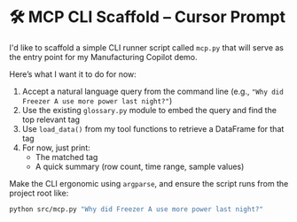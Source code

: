 # 🛠️ MCP CLI Scaffold – Cursor Prompt

I'd like to scaffold a simple CLI runner script called `mcp.py` that will serve as the entry point for my Manufacturing Copilot demo.

Here’s what I want it to do for now:

1. Accept a natural language query from the command line (e.g., `"Why did Freezer A use more power last night?"`)
2. Use the existing `glossary.py` module to embed the query and find the top relevant tag
3. Use `load_data()` from my tool functions to retrieve a DataFrame for that tag
4. For now, just print:
   - The matched tag
   - A quick summary (row count, time range, sample values)

Make the CLI ergonomic using `argparse`, and ensure the script runs from the project root like:

```bash
python src/mcp.py "Why did Freezer A use more power last night?"